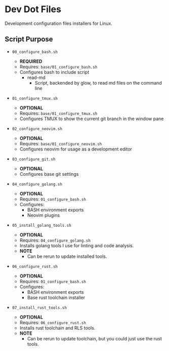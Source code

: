# Dev Dot Files

Development configuration files installers for Linux.

## Script Purpose

* `00_configure_bash.sh`
  * **REQUIRED**
  * Requires: `base/01_configure_bash.sh`
  * Configures bash to include script
    * read-md
      * Script, backended by glow, to read md files on the command line

* `01_configure_tmux.sh`
  * **OPTIONAL**
  * Requires: `base/01_configure_tmux.sh`
  * Configures TMUX to show the current git branch in the window pane

* `02_configure_neovim.sh`
  * **OPTIONAL**
  * Requires: `base/01_configure_neovim.sh`
  * Configures neovim for usage as a development editor

* `03_configure_git.sh`
  * **OPTIONAL**
  * Configures base git settings

* `04_configure_golang.sh`
  * **OPTIONAL**
  * Requires: `01_configure_bash.sh`
  * Configures:
    * BASH environment exports
    * Neovim plugins

* `05_install_golang_tools.sh`
  * **OPTIONAL**
  * Requires: `04_configure_golang.sh`
  * Installs golang tools I use for linting and code analysis.
  * **NOTE**
    * Can be rerun to update installed tools.

* `06_configure_rust.sh`
  * **OPTIONAL**
  * Requires: `01_configure_bash.sh`
  * Configures:
    * BASH environment exports
    * Base rust toolchain installer

* `07_install_rust_tools.sh`
  * **OPTIONAL**
  * Requires: `06_configure_rust.sh`
  * Installs rust toolchain and RLS tools.
  * **NOTE**
    * Can be rerun to update toolchain, but you could just use the rust tools.
